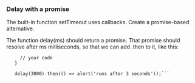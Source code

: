 ### Delay with a promise
The built-in function setTimeout uses callbacks. Create a promise-based alternative.

The function delay(ms) should return a promise. That promise should resolve after ms milliseconds, so that we can add .then to it, like this:
```function delay(ms) {
     // your code
   }
   
   delay(3000).then(() => alert('runs after 3 seconds'));```
